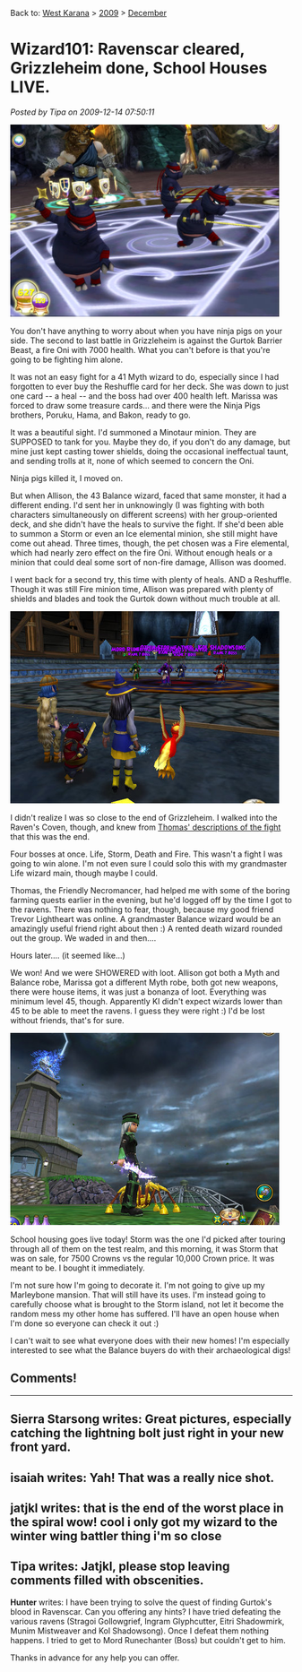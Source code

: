 Back to: [West Karana](/posts/westkarana.md) > [2009](/posts/2009/westkarana.md) > [December](./westkarana.md)
# Wizard101: Ravenscar cleared, Grizzleheim done, School Houses LIVE.

*Posted by Tipa on 2009-12-14 07:50:11*

![Ninja Pigs save the day!](../../../uploads/2009/12/WizardGraphicalClient-2009-12-13-22-34-52-83.jpg "Ninja Pigs save the day!")

You don't have anything to worry about when you have ninja pigs on your side. The second to last battle in Grizzleheim is against the Gurtok Barrier Beast, a fire Oni with 7000 health. What you can't before is that you're going to be fighting him alone.

It was not an easy fight for a 41 Myth wizard to do, especially since I had forgotten to ever buy the Reshuffle card for her deck. She was down to just one card -- a heal -- and the boss had over 400 health left. Marissa was forced to draw some treasure cards... and there were the Ninja Pigs brothers, Poruku, Hama, and Bakon, ready to go.

It was a beautiful sight. I'd summoned a Minotaur minion. They are SUPPOSED to tank for you. Maybe they do, if you don't do any damage, but mine just kept casting tower shields, doing the occasional ineffectual taunt, and sending trolls at it, none of which seemed to concern the Oni.

Ninja pigs killed it, I moved on.

But when Allison, the 43 Balance wizard, faced that same monster, it had a different ending. I'd sent her in unknowingly (I was fighting with both characters simultaneously on different screens) with her group-oriented deck, and she didn't have the heals to survive the fight. If she'd been able to summon a Storm or even an Ice elemental minion, she still might have come out ahead. Three times, though, the pet chosen was a Fire elemental, which had nearly zero effect on the fire Oni. Without enough heals or a minion that could deal some sort of non-fire damage, Allison was doomed.

I went back for a second try, this time with plenty of heals. AND a Reshuffle. Though it was still Fire minion time, Allison was prepared with plenty of shields and blades and took the Gurtok down without much trouble at all.

![Four bosses, no waiting.](../../../uploads/2009/12/WizardGraphicalClient-2009-12-13-23-24-01-67.jpg "Four bosses, no waiting.")

I didn't realize I was so close to the end of Grizzleheim. I walked into the Raven's Coven, though, and knew from [Thomas' descriptions of the fight](http://thefriendlynecromancer.blogspot.com/) that this was the end. 

Four bosses at once. Life, Storm, Death and Fire. This wasn't a fight I was going to win alone. I'm not even sure I could solo this with my grandmaster Life wizard main, though maybe I could. 

Thomas, the Friendly Necromancer, had helped me with some of the boring farming quests earlier in the evening, but he'd logged off by the time I got to the ravens. There was nothing to fear, though, because my good friend Trevor Lightheart was online. A grandmaster Balance wizard would be an amazingly useful friend right about then :) A rented death wizard rounded out the group. We waded in and then....

Hours later.... (it seemed like...)

We won! And we were SHOWERED with loot. Allison got both a Myth and Balance robe, Marissa got a different Myth robe, both got new weapons, there were house items, it was just a bonanza of loot. Everything was minimum level 45, though. Apparently KI didn't expect wizards lower than 45 to be able to meet the ravens. I guess they were right :) I'd be lost without friends, that's for sure.

![Storm house!](../../../uploads/2009/12/WizardGraphicalClient-2009-12-14-07-35-05-46.jpg "Storm house!")

School housing goes live today! Storm was the one I'd picked after touring through all of them on the test realm, and this morning, it was Storm that was on sale, for 7500 Crowns vs the regular 10,000 Crown price. It was meant to be. I bought it immediately.

I'm not sure how I'm going to decorate it. I'm not going to give up my Marleybone mansion. That will still have its uses. I'm instead going to carefully choose what is brought to the Storm island, not let it become the random mess my other home has suffered. I'll have an open house when I'm done so everyone can check it out :)

I can't wait to see what everyone does with their new homes! I'm especially interested to see what the Balance buyers do with their archaeological digs!

## Comments!
---
**Sierra Starsong** writes: Great pictures, especially catching the lightning bolt just right in your new front yard.
---
**isaiah** writes: Yah! That was a really nice shot.
---
**jatjkl** writes: that is the end of the worst place in the spiral wow! cool i only got my wizard to the winter wing battler thing i'm so close
---
**Tipa** writes: Jatjkl, please stop leaving comments filled with obscenities.
---
**Hunter** writes: I have been trying to solve the quest of finding Gurtok's blood in Ravenscar. Can you offering any hints? I have tried defeating the various ravens (Stragoi Gollowgrief, Ingram Glyphcutter, Eitri Shadowmirk, Munim Mistweaver and Kol Shadowsong). Once I defeat them nothing happens. I tried to get to Mord Runechanter (Boss) but couldn't get to him.

Thanks in advance for any help you can offer.
